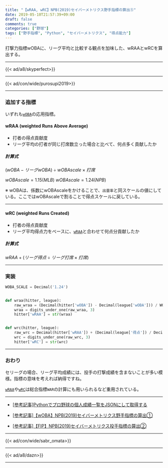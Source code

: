 ```yaml
---
title: "【wRAA, wRC】NPB(2019)セイバーメトリクス野手指標の算出⑤"
date: 2019-05-10T21:57:39+09:00
draft: false
comments: true
categories: ["野球"]
tags: ["野手指標", "Python", "セイバーメトリクス", "得点能力"]
---
```


打撃力指標wOBAに、リーグ平均と比較する観点を加味した、wRAAとwRCを算出する。

<!--more-->

---

{{< ad/a8/skyperfect>}}

---

{{< ad/con/wide/purosupi2019>}}

---

### 追加する指標

いずれも[`wOBA`](https://www.ted027.com/post/sabr-hit-woba#woba-weighted-on-base-average)の応用指標。

#### wRAA (weighted Runs Above Average)

- 打者の得点貢献度
- リーグ平均の打者が同じ打席数立った場合と比べて、何点多く貢献したか

##### 計算式

$(wOBA - リーグwOBA) \div wOBAscale \times 打席$

$wOBAscale = 1.15(MLB)$
$wOBAscale = 1.24(NPB)$

※ wOBAは、係数にwOBAscaleをかけることで、`出塁率`と同スケールの値にしている。ここではwOBAscaleで割ることで得点スケールに戻している。

---

#### wRC (weighted Runs Created)

  - 打者の得点貢献度
  - リーグ平均得点力をベースに、[`wRAA`](#wraa-weighted-runs-above-average)と合わせて何点分貢献したか

##### 計算式

$wRAA + (リーグ得点 \div リーグ打席 \times 打席)$

---

### 実装

```py:sabr.py
WOBA_SCALE = Decimal('1.24')


def wraa(hitter, league):
    raw_wraa = (Decimal(hitter['wOBA']) - Decimal(league['wOBA'])) / WOBA_SCALE * Decimal(hitter['打席'])
    wraa = digits_under_one(raw_wraa, 3)
    hitter['wRAA'] = str(wraa)


def wrc(hitter, league):
    raw_wrc = Decimal(hitter['wRAA']) + (Decimal(league['得点']) / Decimal(league['打席'])) * Decimal(hitter['打席'])
    wrc = digits_under_one(raw_wrc, 3)
    hitter['wRC'] = str(wrc)
```

---

### おわり

セリーグの場合、リーグ平均成績には、投手の打撃成績を含まないことが多い模様。指標の意味を考えれば納得ですね。

[`wRAA`](#wraa-weighted-runs-above-average)や[`wRC`](#wrc-weighted-runs-created)は総合指標`WAR`の計算にも用いられるなど重用されている。

---

- [[参考記事]Pythonでプロ野球の個人成績一覧をJSONにして取得する](https://www.ted027.com/post/python-personal-records)

- [[参考記事]【wOBA】NPB(2019)セイバーメトリクス野手指標の算出①](https://www.ted027.com/post/sabr-hit-woba)

- [[参考記事]【FIP】NPB(2019)セイバーメトリクス投手指標の算出②](https://www.ted027.com/post/sabr-pitch-fip)

---

{{< ad/con/wide/sabr_omata>}}

---

{{< ad/a8/dazn>}}

---
